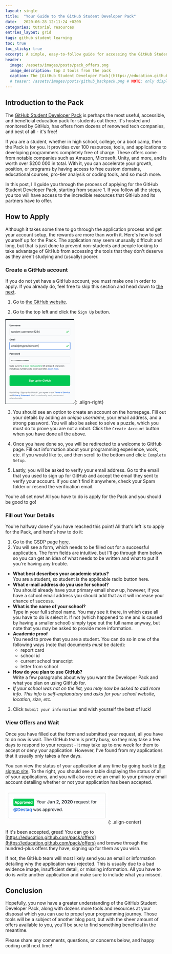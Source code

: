 ```yaml
---
layout: single
title:  "Your Guide to the GitHub Student Developer Pack"
date:   2020-06-28 12:11:24 +0200
categories: tutorial resources
entries_layout: grid
tags: github student learning
toc: true
toc_sticky: true
excerpt: A simple, easy-to-follow guide for accessing the GitHub Student Developer Pack and the many tools from tech companies offered for free within.
header:
  image: /assets/images/posts/pack_offers.png
  image_description: top 3 tools from the pack
  caption: The [GitHub Student Developer Pack](https://education.github.com/pack)
  # teaser: /assets/images/posts/github_backpack.png # NOTE: only displays with blog having: 'entries_layout: grid'
---
```


## Introduction to the Pack
The [GitHub Student Developer Pack](https://education.github.com/pack) is perhaps the most useful, accessible, and beneficial education pack for students out there. It's hosted and monitored by GitHub, has offers from dozens of renowned tech companies, and best of all - it's free!

If you are a student, whether in high school, college, or a boot camp, then the Pack is for you. It provides over 100 resources, tools, and applications to developing programmers completely free of charge. These offers come from notable companies such as Amazon, Microsoft, Unity, and more, and is worth over $200 000 in total. With it, you can accelerate your growth, position, or programs by having access to free custom domains, educational courses, pro-tier analysis or coding tools, and so much more.

In this post, I'll guide you through the process of applying for the GitHub Student Developer Pack, starting from square 1. If you follow all the steps, you too will have access to the incredible resources that GitHub and its partners have to offer.

## How to Apply
Although it takes some time to go through the application process and get your account setup, the rewards are more than worth it. Here's how to set yourself up for the Pack. The application may seem unusually difficult and long, but that is just done to prevent non-students and people looking to take advantage of GitHub from accessing the tools that they don't deserve as they aren't studying and (usually) poorer.

### Create a GitHub account
If you do not yet have a GitHub account, you must make one in order to apply. If you already do, feel free to skip this section and head down to [the next](#fill-out-your-details).

1. Go to [the GitHub website](https://www.github.com).

2. Go to the top left and click the `Sign Up` button.

![](/assets/images/posts/github_signup.png){: .align-right}

3. You should see an option to create an account on the homepage. Fill out your details by adding an *unique username*, your email address, and a strong password. You will also be asked to solve a puzzle, which you must do to prove you are not a robot. Click the `Create Account` button when you have done all the above.

4. Once you have done so, you will be redirected to a welcome to GitHub page. Fill out  information about your programming experience, work, etc. if you would like to, and then scroll to the bottom and click: `Complete Setup`.

5. Lastly, you will be asked to verify your email address. Go to the email that you used to sign up for GitHub and accept the email they sent to verify your account. If you can't find it anywhere, check your Spam folder or resend the verification email.

You're all set now! All you have to do is apply for the Pack and you should be good to go!

### Fill out Your Details
You're halfway done if you have reached this point! All that's left is to apply for the Pack, and here's how to do it:

1. Go to the GSDP page [here](https://education.github.com/discount_requests/new).
2. You will see a form, which needs to be filled out for a successful application. The form fields are intuitive, but I'll go through them below so you can get an idea of what needs to be written and what to put if you're having any trouble.
- **What best describes your academic status?**<br>You are a student, so student is the applicable radio button here.
- **What e-mail address do you use for school?**<br>You should already have your primary email show up, however, if you have a school email address you should add that as it will increase your chance of success.
- **What is the name of your school?**<br>Type in your full school name. You may see it there, in which case all you have to do is select it. If not (which happened to me and is caused by having a smaller school) simply type out the full name anyway, but note that you may be asked to provide more information.
- **Academic proof**<br>You need to prove that you are a student. You can do so in one of the following ways (note that documents *must* be dated):
  - report card
  - school id
  - current school transcript
  - letter from school
- **How do you plan to use GitHub?**<br>Write a few paragraphs about why you want the Developer Pack and what you plan on using GitHub for.<br>
- *If your school was not on the list, you may now be asked to add more info. This info is self-explanatory and asks for your school website, location, size, etc.*
3. Click `Submit your information` and wish yourself the best of luck!

### View Offers and Wait
Once you have filled out the form and submitted your request, all you have to do now is wait. The GitHub team is pretty busy, so they may take a few days to respond to your request - it may take up to one week for them to accept or deny your application. However, I've found from my applications that it usually only takes a few days.

You can view the status of your application at any time by going back to [the signup site]("https://education.github.com/discount_requests/new"). To the right, you should see a table displaying the status of all of your applications, and you will also receive an email to your primary email account detailing whether or not your application has been accepted.

![How it may look](/assets/images/posts/pack_approved.png){: .align-center}

If it's been accepted, great! You can go to [https://education.github.com/pack/offers](https://education.github.com/pack/offers) and browse through the hundred-plus offers they have, signing up for them as you wish.

If not, the GitHub team will most likely send you an email or information detailing why the application was rejected. This is usually due to a bad evidence image, insufficient detail, or missing information. All you have to do is write another application and make sure to include what you missed.

## Conclusion
Hopefully, you now have a greater understanding of the GitHub Student Developer Pack, along with dozens more tools and resources at your disposal which you can use to propel your programming journey. Those tools will be a subject of another blog post, but with the sheer amount of offers available to you, you'll be sure to find something beneficial in the meantime.

Please share any comments, questions, or concerns below, and happy coding until next time!